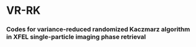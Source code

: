 # VR-RK
### Codes for variance-reduced randomized Kaczmarz algorithm in XFEL single-particle imaging phase retrieval 
